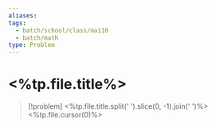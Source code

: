 ```yaml
---
aliases: 
tags:
  - batch/school/class/ma110
  - batch/math
type: Problem
---
```

# <%tp.file.title%>

> [!problem] <%tp.file.title.split(' ').slice(0, -1).join(' ')%>
> <%tp.file.cursor(0)%>